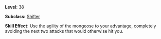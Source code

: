 <!-- TITLE: Skill: Mongoose's Agility -->
<!-- SUBTITLE:  -->

**Level:** 38

**Subclass:** [Shifter](shifter)

**Skill Effect:** Use the agility of the mongoose to your advantage, completely avoiding the next two attacks that would otherwise hit you.